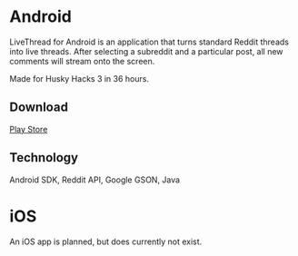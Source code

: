 # Android
LiveThread for Android is an application that turns standard Reddit threads into live threads. After selecting a subreddit and a particular post, all new comments will stream onto the screen.

Made for Husky Hacks 3 in 36 hours.

## Download
[Play Store](https://play.google.com/store/apps/details?id=guru.nickthompson.livethread)

## Technology
Android SDK, Reddit API, Google GSON, Java

# iOS
An iOS app is planned, but does currently not exist.
